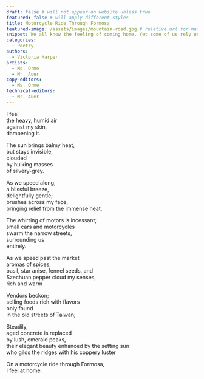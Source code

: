```yaml
---
draft: false # will not appear on website unless true
featured: false # will apply different styles
title: Motorcycle Ride Through Formosa
featured-image: /assets/images/mountain-road.jpg # relative url for main image must begin with "/"
snippet: We all know the feeling of coming home. Yet some of us rely on memories of sounds and smells to carry us home again.
categories:
  - Poetry
authors:
  - Victoria Harper
artists:
  - Ms. Orme
  - Mr. Auer
copy-editors:
  - Ms. Orme
technical-editors:
  - Mr. Auer
---
```

I feel  
the heavy, humid air  
against my skin,  
dampening it.  

The sun brings balmy heat,  
but stays invisible,  
clouded  
by hulking masses  
of silvery-grey.  

As we speed along,  
a blissful breeze,  
delightfully gentle;  
brushes across my face,  
bringing relief from the immense heat.  

The whirring of motors is incessant;  
small cars and motorcycles  
swarm the narrow streets,  
surrounding us  
entirely.  

As we speed past the market  
aromas of spices,  
basil, star anise, fennel seeds, and  
Szechuan pepper cloud my senses,  
rich and warm  

Vendors beckon;  
selling foods rich with flavors  
only found  
in the old streets of Taiwan;  

Steadily,  
aged concrete is replaced  
by lush, emerald peaks,  
their elegant beauty enhanced by the setting sun  
who gilds the ridges with his coppery luster  

On a motorcycle ride through Formosa,  
I feel at home.
